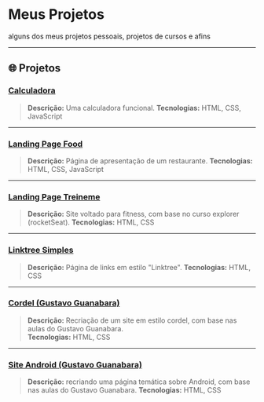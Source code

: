 # Meus Projetos

alguns dos meus projetos pessoais, projetos de cursos e afins

---

## 🌐 Projetos

### [Calculadora](https://leleo1337.github.io/projetos/calculadora/)
> **Descrição:** Uma calculadora funcional.
> **Tecnologias:** HTML, CSS, JavaScript
---

### [Landing Page Food](https://leleo1337.github.io/projetos/landing-page%20food/)
> **Descrição:** Página de apresentação de um restaurante.
> **Tecnologias:** HTML, CSS, JavaScript 
---

### [Landing Page Treineme](https://leleo1337.github.io/projetos/landing-page%20treineme//)
> **Descrição:** Site voltado para fitness, com base no curso explorer (rocketSeat).
> **Tecnologias:** HTML, CSS
---

### [Linktree Simples](https://leleo1337.github.io/projetos/linktree-simple/)
> **Descrição:** Página de links em estilo "Linktree".
> **Tecnologias:** HTML, CSS

---

### [Cordel (Gustavo Guanabara)](https://leleo1337.github.io/projetos/cordel_gustavo-guanabara/)
> **Descrição:** Recriação de um site em estilo cordel, com base nas aulas do Gustavo Guanabara.  
> **Tecnologias:** HTML, CSS

---

### [Site Android (Gustavo Guanabara)](https://leleo1337.github.io/projetos/site%20android_gustavo-guanabara/)
> **Descrição:** recriando uma página temática sobre Android, com base nas aulas do Gustavo Guanabara.
> **Tecnologias:** HTML, CSS
